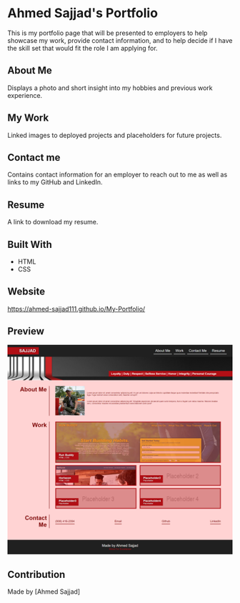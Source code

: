 # Ahmed Sajjad's Portfolio
This is my portfolio page that will be presented to employers to help showcase my work, provide contact information, and to help decide if I have the skill set that would fit the role I am applying for.

## About Me
Displays a photo and short insight into my hobbies and previous work experience.

## My Work
Linked images to deployed projects and placeholders for future projects.

## Contact me
Contains contact information for an employer to reach out to me as well as links to my GitHub and LinkedIn.

## Resume 
A link to download my resume.

## Built With
* HTML
* CSS

## Website
https://ahmed-sajjad111.github.io/My-Portfolio/

## Preview
![Screenshot of project's webpage](assets/images/MyPortfolio-Webpage-Preview.png)

## Contribution
Made by [Ahmed Sajjad]